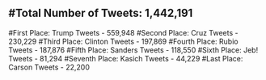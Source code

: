 #Total Number of Tweets: 1,442,191 
---
#First Place: Trump Tweets - 559,948
#Second Place: Cruz Tweets - 230,229
#Third Place: Clinton Tweets - 197,869
#Fourth Place: Rubio Tweets - 187,876
#Fifth Place: Sanders Tweets - 118,550
#Sixth Place: Jeb! Tweets - 81,294
#Seventh Place: Kasich Tweets - 44,229
#Last Place: Carson Tweets - 22,200
